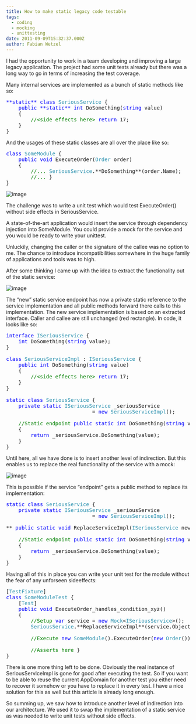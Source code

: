 ```yaml
---
title: How to make static legacy code testable
tags:
  - coding
  - mocking
  - unittesting
date: 2011-09-09T15:32:37.000Z
author: Fabian Wetzel
---
```


I had the opportunity to work in a team developing and improving a large legacy application. The project had some unit tests already but there was a long way to go in terms of increasing the test coverage.

Many internal services are implemented as a bunch of static methods like so:
<pre class="code"><span style="color: blue;">**static** class </span><span style="color: #2b91af;">SeriousService </span>{
    <span style="color: blue;">public **static** int </span>DoSomething(<span style="color: blue;">string </span>value)
    {
        <span style="color: green;">//&lt;side effects here&gt; </span><span style="color: blue;">return </span>17;
    }
}</pre>
And the usages of these static classes are all over the place like so:
<pre class="code"><span style="color: blue;">class </span><span style="color: #2b91af;">SomeModule </span>{
    <span style="color: blue;">public void </span>ExecuteOrder(<span style="color: #2b91af;">Order </span>order)
    {
        <span style="color: green;">//... </span><span style="color: #2b91af;">SeriousService</span>.**DoSomething**(order.Name);
        <span style="color: green;">//... </span>}
}</pre>
![image](https://az275061.vo.msecnd.net/blogmedia/2011/09/image51.png "image")

The challenge was to write a unit test which would test ExecuteOrder() without side effects in SeriousService.

A state-of-the-art application would insert the service through dependency injection into SomeModule. You could provide a mock for the service and you would be ready to write your unittest.

Unluckily, changing the caller or the signature of the callee was no option to me. The chance to introduce incompatibilities somewhere in the huge family of applications and tools was to high.

After some thinking I came up with the idea to extract the functionality out of the static service:

![image](https://az275061.vo.msecnd.net/blogmedia/2011/09/image52.png "image")

The “new” static service endpoint has now a private static reference to the service implementation and all public methods forward there calls to this implementation. The new service implementation is based on an extracted interface. Caller and callee are still unchanged (red rectangle). In code, it looks like so:
<pre class="code"><span style="color: blue;">interface </span><span style="color: #2b91af;">ISeriousService </span>{
    <span style="color: blue;">int </span>DoSomething(<span style="color: blue;">string </span>value);
}

<span style="color: blue;">class </span><span style="color: #2b91af;">SeriousServiceImpl </span>: <span style="color: #2b91af;">ISeriousService </span>{
    <span style="color: blue;">public int </span>DoSomething(<span style="color: blue;">string </span>value)
    {
        <span style="color: green;">//&lt;side effects here&gt; </span><span style="color: blue;">return </span>17;
    }
}

<span style="color: blue;">static class </span><span style="color: #2b91af;">SeriousService </span>{
    <span style="color: blue;">private static </span><span style="color: #2b91af;">ISeriousService </span>_seriousService
                            = <span style="color: blue;">new </span><span style="color: #2b91af;">SeriousServiceImpl</span>();

    <span style="color: green;">//Static endpoint </span><span style="color: blue;">public static int </span>DoSomething(<span style="color: blue;">string </span>value)
    {
        <span style="color: blue;">return </span>_seriousService.DoSomething(value);
    }
}</pre>
Until here, all we have done is to insert another level of indirection. But this enables us to replace the real functionality of the service with a mock:

![image](https://az275061.vo.msecnd.net/blogmedia/2011/09/image53.png "image")

This is possible if the service “endpoint” gets a public method to replace its implementation:
<pre class="code"><span style="color: blue;">static class </span><span style="color: #2b91af;">SeriousService </span>{
    <span style="color: blue;">private static </span><span style="color: #2b91af;">ISeriousService </span>_seriousService
                            = <span style="color: blue;">new </span><span style="color: #2b91af;">SeriousServiceImpl</span>();

** <span style="color: blue;">public static void </span>ReplaceServiceImpl(<span style="color: #2b91af;">ISeriousService </span>newImpl) { _seriousService = newImpl; }**

    <span style="color: green;">//Static endpoint </span><span style="color: blue;">public static int </span>DoSomething(<span style="color: blue;">string </span>value)
    {
        <span style="color: blue;">return </span>_seriousService.DoSomething(value);
    }
}</pre>
Having all of this in place you can write your unit test for the module without the fear of any unforseen sideeffects:
<pre class="code">[<span style="color: #2b91af;">TestFixture</span>]
<span style="color: blue;">class </span><span style="color: #2b91af;">SomeModuleTest </span>{
    [<span style="color: #2b91af;">Test</span>]
    <span style="color: blue;">public void </span>ExecuteOrder_handles_condition_xyz()
    {
        <span style="color: green;">//Setup </span><span style="color: blue;">var </span>service = <span style="color: blue;">new </span><span style="color: #2b91af;">Mock</span>&lt;<span style="color: #2b91af;">ISeriousService</span>&gt;();
        <span style="color: #2b91af;">SeriousService</span>.**ReplaceServiceImpl**(service.Object);

        <span style="color: green;">//Execute </span><span style="color: blue;">new </span><span style="color: #2b91af;">SomeModule</span>().ExecuteOrder(<span style="color: blue;">new </span><span style="color: #2b91af;">Order</span>());

        <span style="color: green;">//Asserts here </span>}
}</pre>
There is one more thing left to be done. Obviously the real instance of SeriousServiceImpl is gone for good after executing the test. So if you want to be able to reuse the current AppDomain for another test you either need to recover it somehow or you have to replace it in every test. I have a nice solution for this as well but this article is already long enough.

So summing up, we saw how to introduce another level of indirection into our architecture. We used it to swap the implementation of a static service as was needed to write unit tests without side effects.


